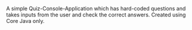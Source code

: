 A simple Quiz-Console-Application which has hard-coded questions and takes inputs from the user and check the correct answers.
Created using Core Java only.
